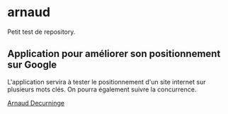 # arnaud

Petit test de repository. 
<H2>Application pour améliorer son positionnement sur Google</h2>

L'application servira à tester le positionnement d'un site internet sur plusieurs mots clés. On pourra également suivre la concurrence.

<a href="https://www.arnauddecurninge.fr">Arnaud Decurninge</a>
